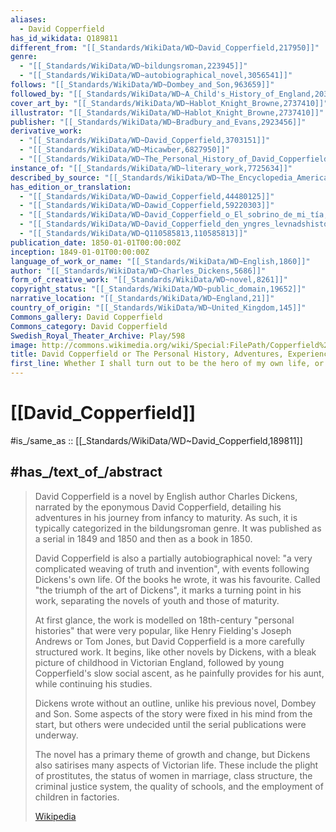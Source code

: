 ```yaml
---
aliases:
  - David Copperfield
has_id_wikidata: Q189811
different_from: "[[_Standards/WikiData/WD~David_Copperfield,217950]]"
genre:
  - "[[_Standards/WikiData/WD~bildungsroman,223945]]"
  - "[[_Standards/WikiData/WD~autobiographical_novel,3056541]]"
follows: "[[_Standards/WikiData/WD~Dombey_and_Son,963659]]"
followed_by: "[[_Standards/WikiData/WD~A_Child's_History_of_England,2032353]]"
cover_art_by: "[[_Standards/WikiData/WD~Hablot_Knight_Browne,2737410]]"
illustrator: "[[_Standards/WikiData/WD~Hablot_Knight_Browne,2737410]]"
publisher: "[[_Standards/WikiData/WD~Bradbury_and_Evans,2923456]]"
derivative_work:
  - "[[_Standards/WikiData/WD~David_Copperfield,3703151]]"
  - "[[_Standards/WikiData/WD~Micawber,6827950]]"
  - "[[_Standards/WikiData/WD~The_Personal_History_of_David_Copperfield,54489141]]"
instance_of: "[[_Standards/WikiData/WD~literary_work,7725634]]"
described_by_source: "[[_Standards/WikiData/WD~The_Encyclopedia_Americana,19085957]]"
has_edition_or_translation:
  - "[[_Standards/WikiData/WD~Dawid_Copperfield,44480125]]"
  - "[[_Standards/WikiData/WD~Dawid_Copperfield,59220303]]"
  - "[[_Standards/WikiData/WD~David_Copperfield_o_El_sobrino_de_mi_tía,107420581]]"
  - "[[_Standards/WikiData/WD~David_Copperfield_den_yngres_levnadshistoria_och_erfarenhet_av_livet,107596161]]"
  - "[[_Standards/WikiData/WD~Q110585813,110585813]]"
publication_date: 1850-01-01T00:00:00Z
inception: 1849-01-01T00:00:00Z
language_of_work_or_name: "[[_Standards/WikiData/WD~English,1860]]"
author: "[[_Standards/WikiData/WD~Charles_Dickens,5686]]"
form_of_creative_work: "[[_Standards/WikiData/WD~novel,8261]]"
copyright_status: "[[_Standards/WikiData/WD~public_domain,19652]]"
narrative_location: "[[_Standards/WikiData/WD~England,21]]"
country_of_origin: "[[_Standards/WikiData/WD~United_Kingdom,145]]"
Commons_gallery: David Copperfield
Commons_category: David Copperfield
Swedish_Royal_Theater_Archive: Play/598
image: http://commons.wikimedia.org/wiki/Special:FilePath/Copperfield%20cover%20serial.jpg
title: David Copperfield or The Personal History, Adventures, Experience and Observation of David Copperfield the Younger of Blunderstone Rookery (Which He Never Meant to Publish on Any Account)
first_line: Whether I shall turn out to be the hero of my own life, or whether that station will be held by anybody else, these pages must show.
---
```


# [[David_Copperfield]] 

#is_/same_as :: [[_Standards/WikiData/WD~David_Copperfield,189811]] 

## #has_/text_of_/abstract 

> David Copperfield is a novel by English author Charles Dickens, 
> narrated by the eponymous David Copperfield, 
> detailing his adventures in his journey from infancy to maturity. 
> As such, it is typically categorized in the bildungsroman genre. 
> It was published as a serial in 1849 and 1850 and then as a book in 1850.
>
> David Copperfield is also a partially autobiographical novel: 
> "a very complicated weaving of truth and invention", with events following Dickens's own life. 
> Of the books he wrote, it was his favourite. 
> Called "the triumph of the art of Dickens", it marks a turning point in his work, 
> separating the novels of youth and those of maturity.
>
> At first glance, the work is modelled on 18th-century "personal histories" that were very popular, 
> like Henry Fielding's Joseph Andrews or Tom Jones, but David Copperfield is a more carefully structured work. 
> It begins, like other novels by Dickens, with a bleak picture of childhood in Victorian England, 
> followed by young Copperfield's slow social ascent, as he painfully provides for his aunt, 
> while continuing his studies.
>
> Dickens wrote without an outline, unlike his previous novel, Dombey and Son. 
> Some aspects of the story were fixed in his mind from the start, 
> but others were undecided until the serial publications were underway. 
> 
> The novel has a primary theme of growth and change, but Dickens also satirises many aspects of Victorian life. 
> These include the plight of prostitutes, the status of women in marriage, class structure, 
> the criminal justice system, the quality of schools, and the employment of children in factories.
>
> [Wikipedia](https://en.wikipedia.org/wiki/David%20Copperfield) 

